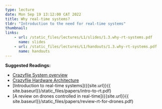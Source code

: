 ```yaml
---
type: lecture
date: Mon Sep 19 13:12:00 CAT 2022
title: Why real-time systems?
tldr: "Introduction to the need for real-time systems"
thumbnail: 
links: 
    - url: /static_files/lectures/L1/slides/1.3.why-rt-systems.pdf
      name: slides
    - url: /static_files/lectures/L1/handouts/1.3.why-rt-systems.pdf
      name: handouts
---
```

**Suggested Readings:**

- [Crazyflie System overview](https://www.bitcraze.io/documentation/system/)
- [Crazyflie Hardware Architecture](https://www.bitcraze.io/documentation/system/platform/cf2-architecture/)
- [Introduction to real-time systems]({{site.url}}{{ site.baseurl}}/static_files/papers/intro-to-rt.pdf)
- [A review on drones controlled in real-time]({{site.url}}{{ site.baseurl}}/static_files/papers/review-rt-for-drones.pdf)